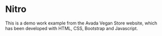 # Nitro
This is a demo work example from the Avada Vegan Store website, which has been developed with HTML, CSS, Bootstrap and Javascript.
